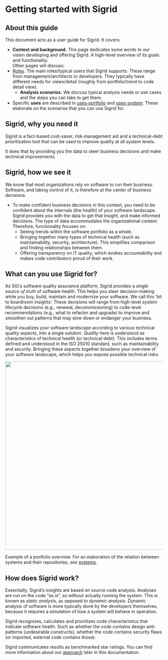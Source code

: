 Getting started with Sigrid
===========================

## About this guide 

This document acts as a user guide for Sigrid. It covers:

* **Context and background.** This page dedicates some words to our vision developing and offering Sigrid. A high-level overview of its goals and functionality.  
Other pages will discuss:
* [Roles](../getting-started/roles.md). The main roles/typical users that Sigrid supports. These range from management/architects to developers. They typically have different needs for views/detail (roughly from portfolio/trend to code detail view). 
  + **Analysis scenarios.** We discuss typical analysis needs or use cases and the steps you can take to get there.
* Specific **uses** are described in [uses-portfolio](../getting-started/uses-portfolio.md) and [uses-system](../getting-started/uses-system.md). These elaborate on the scenarios that you can use Sigrid for. 


## Sigrid, why you need it

Sigrid is a fact-based cost-saver, risk-management aid and a technical-debt prioritization tool that can be used to improve quality at all system levels. 

It does that by providing you the data to steer business decisions and make technical improvements.

## Sigrid, how we see it 

We know that most organizations rely on software to run their business. Software, and taking control of it, is therefore at the center of business decisions.

* To make confident business decisions in this context, you need to be confident about the internals (the health) of your software landscape. Sigrid provides you with the data to get that insight, and make informed decisions. The type of data accommodates the organizational context. Therefore, functionality focuses on:
  + Seeing trends within the software portfolio as a whole.
  + Bringing together many types of technical health (such as maintainability, security, architecture). This simplifies comparison and finding relationships between them.
  + Offering transparency on IT quality, which evokes accountability and makes code contributors proud of their work.

## What can you use Sigrid for?

As SIG’s software quality assurance platform, Sigrid provides a *single source of truth* of software health. This helps you steer decision-making while you buy, build, maintain and modernize your software. We call this ‘bit to boardroom insights’. These decisions will range from high-level system lifecycle decisions (e.g., renewal, decommissioning) to code-level recommendations (e.g., what to refactor and upgrade) to improve and smoothen out patterns that may slow down or endanger your business.

Sigrid visualizes your software landscape according to various technical quality aspects, into a single solution. *Quality* here is understood as characteristics of technical health (or technical debt). This includes terms defined and understood in the ISO 25010 standard, such as maintainability and security. Bringing these aspects together broadens your overview of your software landscape, which helps you expose possible technical risks. 

<img src="../images/portfolio-systems.png" width="600" />

Example of a portfolio overview. For an elaboration of the relation between systems and their repositories, see [systems](../organization-integration/systems.md).

## How does Sigrid work?

Essentially, Sigrid’s insights are based on source code analysis. Analyses are run on the code “as is”, so without actually running the system. This is known as *static analysis*, as opposed to *dynamic analysis*. Dynamic analysis of software is more typically done by the developers themselves, because it requires a simulation of how a system will behave in operation.

Sigrid recognizes, calculates and prioritizes code characteristics that indicate software health. Such as whether the code contains design anti-patterns (undesirable constructs), whether the code contains security flaws (or imported, external code contains those).  

Sigrid communicates results as benchmarked star ratings. You can find more information about our [approach](approach.md) later in this documentation.
